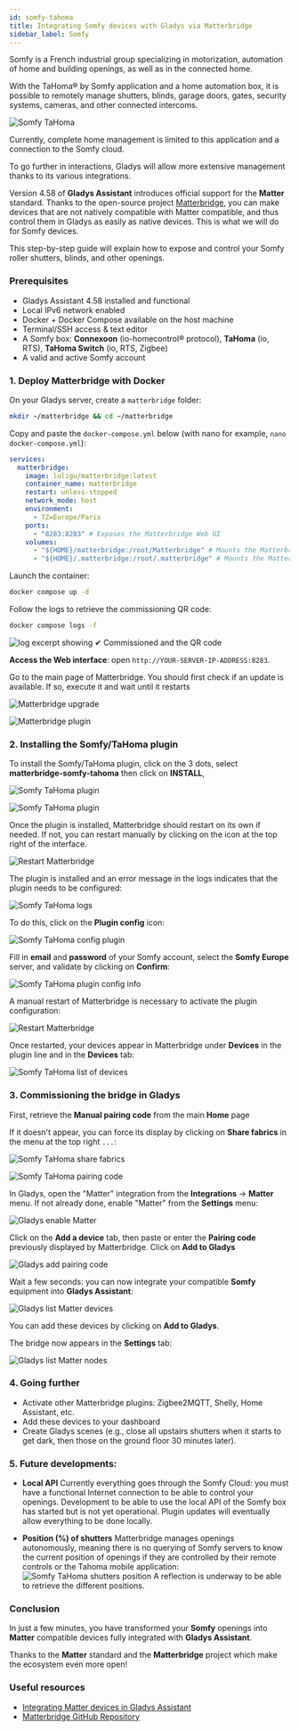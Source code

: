 ```yaml
---
id: somfy-tahoma
title: Integrating Somfy devices with Gladys via Matterbridge
sidebar_label: Somfy
---
```


Somfy is a French industrial group specializing in motorization, automation of home and building openings, as well as in the connected home.

With the TaHoma® by Somfy application and a home automation box, it is possible to remotely manage shutters, blinds, garage doors, gates, security systems, cameras, and other connected intercoms.

![Somfy TaHoma](../../static/img/docs/en/configuration/somfy-tahoma/1-somfy-tahoma.jpg)

Currently, complete home management is limited to this application and a connection to the Somfy cloud.

To go further in interactions, Gladys will allow more extensive management thanks to its various integrations.

Version 4.58 of **Gladys Assistant** introduces official support for the **Matter** standard.
Thanks to the open-source project [Matterbridge](https://github.com/luligu/matterbridge), you can make devices that are not natively compatible with Matter compatible, and thus control them in Gladys as easily as native devices.
This is what we will do for Somfy devices.

This step-by-step guide will explain how to expose and control your Somfy roller shutters, blinds, and other openings.

### Prerequisites

- Gladys Assistant 4.58 installed and functional
- Local IPv6 network enabled
- Docker + Docker Compose available on the host machine
- Terminal/SSH access & text editor
- A Somfy box: **Connexoon** (io-homecontrol® protocol), **TaHoma** (io, RTS), **TaHoma Switch** (io, RTS, Zigbee)
- A valid and active Somfy account

### 1. Deploy Matterbridge with Docker

On your Gladys server, create a `matterbridge` folder:

```bash
mkdir ~/matterbridge && cd ~/matterbridge
```

Copy and paste the `docker-compose.yml` below (with nano for example, `nano docker-compose.yml`):

```yaml
services:
  matterbridge:
    image: luligu/matterbridge:latest
    container_name: matterbridge
    restart: unless-stopped
    network_mode: host
    environment:
      - TZ=Europe/Paris
    ports:
      - "8283:8283" # Exposes the Matterbridge Web UI
    volumes:
      - "${HOME}/matterbridge:/root/Matterbridge" # Mounts the Matterbridge plugin directory
      - "${HOME}/.matterbridge:/root/.matterbridge" # Mounts the Matterbridge storage directory
```

Launch the container:

```bash
docker compose up -d
```

Follow the logs to retrieve the commissioning QR code:

```bash
docker compose logs -f
```

![log excerpt showing `✔ Commissioned` and the QR code](../../static/img/docs/en/configuration/shelly/1-matterbridge-logs.png)

**Access the Web interface**: open `http://YOUR-SERVER-IP-ADDRESS:8283`.

Go to the main page of Matterbridge. You should first check if an update is available. If so, execute it and wait until it restarts

![Matterbridge upgrade](../../static/img/docs/en/configuration/shelly/2-matterbridge-upgrade.png)

![Matterbridge plugin](../../static/img/docs/en/configuration/shelly/3-matterbridge-up-to-date.png)

### 2. Installing the Somfy/TaHoma plugin

To install the Somfy/TaHoma plugin, click on the 3 dots, select **matterbridge-somfy-tahoma** then click on **INSTALL**,

![Somfy TaHoma plugin](../../static/img/docs/en/configuration/somfy-tahoma/2-somfy-tahoma-plugin-1.png)

![Somfy TaHoma plugin](../../static/img/docs/en/configuration/somfy-tahoma/3-somfy-tahoma-plugin-2.png)

Once the plugin is installed, Matterbridge should restart on its own if needed. If not, you can restart manually by clicking on the icon at the top right of the interface.

![Restart Matterbridge](../../static/img/docs/en/configuration/somfy-tahoma/4-somfy-tahoma-restart-matterbridge.png)

The plugin is installed and an error message in the logs indicates that the plugin needs to be configured:

![Somfy TaHoma logs](../../static/img/docs/en/configuration/somfy-tahoma/5-somfy-tahoma-logs.jpg)

To do this, click on the **Plugin config** icon:

![Somfy TaHoma config plugin](../../static/img/docs/en/configuration/somfy-tahoma/6-somfy-tahoma-config-plugin.png)

Fill in **email** and **password** of your Somfy account, select the **Somfy Europe** server, and validate by clicking on **Confirm**:

![Somfy TaHoma plugin config info](../../static/img/docs/en/configuration/somfy-tahoma/7-somfy-tahoma-plugin-config-info.png)

A manual restart of Matterbridge is necessary to activate the plugin configuration:

![Restart Matterbridge](../../static/img/docs/en/configuration/somfy-tahoma/8-somfy-tahoma-restart-mattebridge.png)

Once restarted, your devices appear in Matterbridge under **Devices** in the plugin line and in the **Devices** tab:

![Somfy TaHoma list of devices](../../static/img/docs/en/configuration/somfy-tahoma/9-somfy-tahoma-list-of-devices.png)

### 3. Commissioning the bridge in Gladys

First, retrieve the **Manual pairing code** from the main **Home** page

If it doesn't appear, you can force its display by clicking on **Share fabrics** in the menu at the top right `...`:

![Somfy TaHoma share fabrics](../../static/img/docs/en/configuration/somfy-tahoma/10-somfy-tahoma-share-fabrics.png)

![Somfy TaHoma pairing code](../../static/img/docs/en/configuration/somfy-tahoma/11-somfy-tahoma-pairing-code.png)

In Gladys, open the "Matter" integration from the **Integrations** → **Matter** menu.
If not already done, enable "Matter" from the **Settings** menu:

![Gladys enable Matter](../../static/img/docs/en/configuration/somfy-tahoma/12-gladys-enable-matter.png)

Click on the **Add a device** tab, then paste or enter the **Pairing code** previously displayed by Matterbridge. Click on **Add to Gladys**

![Gladys add pairing code](../../static/img/docs/en/configuration/somfy-tahoma/13-gladys-add-pairing-code.png)

Wait a few seconds: you can now integrate your compatible **Somfy** equipment into **Gladys Assistant**:

![Gladys list Matter devices](../../static/img/docs/en/configuration/somfy-tahoma/14-gladys-list-matter-devices.png)

You can add these devices by clicking on **Add to Gladys**.

The bridge now appears in the **Settings** tab:

![Gladys list Matter nodes](../../static/img/docs/en/configuration/somfy-tahoma/15-gladys-list-nodes.png)

### 4. Going further

- Activate other Matterbridge plugins: Zigbee2MQTT, Shelly, Home Assistant, etc.
- Add these devices to your dashboard
- Create Gladys scenes (e.g., close all upstairs shutters when it starts to get dark, then those on the ground floor 30 minutes later).

### 5. Future developments:

- **Local API**
  Currently everything goes through the Somfy Cloud: you must have a functional Internet connection to be able to control your openings.
  Development to be able to use the local API of the Somfy box has started but is not yet operational. Plugin updates will eventually allow everything to be done locally.

- **Position (%) of shutters**
  Matterbridge manages openings autonomously, meaning there is no querying of Somfy servers to know the current position of openings if they are controlled by their remote controls or the Tahoma mobile application:
  ![Somfy TaHoma shutters position](../../static/img/docs/en/configuration/somfy-tahoma/16-mattebridge-shutters-position.png)
  A reflection is underway to be able to retrieve the different positions.

### Conclusion

In just a few minutes, you have transformed your **Somfy** openings into **Matter** compatible devices fully integrated with **Gladys Assistant**.

Thanks to the **Matter** standard and the **Matterbridge** project which make the ecosystem even more open!

### Useful resources

- [Integrating Matter devices in Gladys Assistant](/docs/integrations/matter/)
- [Matterbridge GitHub Repository](https://github.com/luligu/matterbridge)
